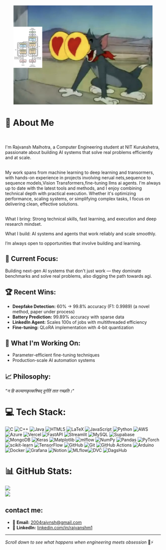 <p align="center">
  <img src="https://github.com/RajvanshMalhotra/RajvanshMalhotra/blob/main/assets_/tom.png" alt="Tom loves Transformer Architecture" width="450"/>
</p>

#  💪 About Me
<br><br>I'm Rajvansh Malhotra, a Computer Engineering student at NIT Kurukshetra, passionate about building AI systems that solve real problems efficiently and at scale.<br><br>

My work spans from machine learning to deep learning and transormers, with hands-on experience in projects involving nerual nets,sequence to sequence models,Vision Transformers,fine-tuning llms ai agents.
I'm always up to date with the latest tools and methods, and I enjoy combining technical depth with practical execution. Whether it's optimizing performance, scaling systems, or simplifying complex tasks, I focus on delivering clean, effective solutions.<br><br>

What I bring: Strong technical skills, fast learning, and execution and deep research mindset.

What I build: AI systems and agents that work reliably and scale smoothly.


I’m always open to opportunities that involve building and  learning.

## 🎯 **Current Focus:**
Building next-gen AI systems that don't just work — they dominate benchmarks and solve real problems, also digging the path towards agi.

## 🏆 **Recent Wins:**
- **Deepfake Detection:** 60% → 99.8% accuracy (F1: 0.9989) (a novel method, paper under process)
- **Battery Prediction:** 99.89% accuracy with sparse data
- **LinkedIn Agent:** Scales 100s of jobs with multithreaded efficiency
- **Fine-tuning:** QLoRA implementation with 4-bit quantization



## 🚀 **What I'm Working On:**
- Parameter-efficient fine-tuning techniques
- Production-scale AI automation systems  


## 📈 **Philosophy:**
*"न हि कल्याणकृत्कश्चिद् दुर्गतिं तात गच्छति।"*


# 💻 Tech Stack:
![C](https://img.shields.io/badge/c-%2300599C.svg?style=for-the-badge&logo=c&logoColor=white) ![C++](https://img.shields.io/badge/c++-%2300599C.svg?style=for-the-badge&logo=c%2B%2B&logoColor=white) ![Java](https://img.shields.io/badge/java-%23ED8B00.svg?style=for-the-badge&logo=openjdk&logoColor=white) ![HTML5](https://img.shields.io/badge/html5-%23E34F26.svg?style=for-the-badge&logo=html5&logoColor=white) ![LaTeX](https://img.shields.io/badge/latex-%23008080.svg?style=for-the-badge&logo=latex&logoColor=white) ![JavaScript](https://img.shields.io/badge/javascript-%23323330.svg?style=for-the-badge&logo=javascript&logoColor=%23F7DF1E) ![Python](https://img.shields.io/badge/python-3670A0?style=for-the-badge&logo=python&logoColor=ffdd54) ![AWS](https://img.shields.io/badge/AWS-%23FF9900.svg?style=for-the-badge&logo=amazon-aws&logoColor=white) ![Azure](https://img.shields.io/badge/azure-%230072C6.svg?style=for-the-badge&logo=microsoftazure&logoColor=white) ![Vercel](https://img.shields.io/badge/vercel-%23000000.svg?style=for-the-badge&logo=vercel&logoColor=white) ![FastAPI](https://img.shields.io/badge/FastAPI-005571?style=for-the-badge&logo=fastapi) 
![Streamlit](https://img.shields.io/badge/Streamlit-%23FE4B4B.svg?style=for-the-badge&logo=streamlit&logoColor=white) ![MySQL](https://img.shields.io/badge/mysql-4479A1.svg?style=for-the-badge&logo=mysql&logoColor=white) ![Supabase](https://img.shields.io/badge/Supabase-3ECF8E?style=for-the-badge&logo=supabase&logoColor=white) ![MongoDB](https://img.shields.io/badge/MongoDB-%234ea94b.svg?style=for-the-badge&logo=mongodb&logoColor=white) ![Keras](https://img.shields.io/badge/Keras-%23D00000.svg?style=for-the-badge&logo=Keras&logoColor=white) ![Matplotlib](https://img.shields.io/badge/Matplotlib-%23ffffff.svg?style=for-the-badge&logo=Matplotlib&logoColor=black) ![mlflow](https://img.shields.io/badge/mlflow-%23d9ead3.svg?style=for-the-badge&logo=numpy&logoColor=blue) ![NumPy](https://img.shields.io/badge/numpy-%23013243.svg?style=for-the-badge&logo=numpy&logoColor=white) ![Pandas](https://img.shields.io/badge/pandas-%23150458.svg?style=for-the-badge&logo=pandas&logoColor=white) ![PyTorch](https://img.shields.io/badge/PyTorch-%23EE4C2C.svg?style=for-the-badge&logo=PyTorch&logoColor=white) ![scikit-learn](https://img.shields.io/badge/scikit--learn-%23F7931E.svg?style=for-the-badge&logo=scikit-learn&logoColor=white) ![TensorFlow](https://img.shields.io/badge/TensorFlow-%23FF6F00.svg?style=for-the-badge&logo=TensorFlow&logoColor=white) ![GitHub](https://img.shields.io/badge/github-%23121011.svg?style=for-the-badge&logo=github&logoColor=white) ![Git](https://img.shields.io/badge/git-%23F05033.svg?style=for-the-badge&logo=git&logoColor=white) ![GitHub Actions](https://img.shields.io/badge/github%20actions-%232671E5.svg?style=for-the-badge&logo=githubactions&logoColor=white) ![Arduino](https://img.shields.io/badge/-Arduino-00979D?style=for-the-badge&logo=Arduino&logoColor=white) ![Docker](https://img.shields.io/badge/docker-%230db7ed.svg?style=for-the-badge&logo=docker&logoColor=white) ![Grafana](https://img.shields.io/badge/grafana-%23F46800.svg?style=for-the-badge&logo=grafana&logoColor=white) ![Notion](https://img.shields.io/badge/Notion-%23000000.svg?style=for-the-badge&logo=notion&logoColor=white)
![MLflow](https://img.shields.io/badge/MLflow-0194E2?style=for-the-badge)![DVC](https://img.shields.io/badge/DVC-945DD6?style=for-the-badge&logo=dvc&logoColor=white)
![DagsHub](https://img.shields.io/badge/DagsHub-000000?style=for-the-badge&logo=dagsHub&logoColor=white)



# 📊 GitHub Stats:

![](https://nirzak-streak-stats.vercel.app/?user=rajvanshmalhotra&theme=github_dark&hide_border=true)<br/>
![](https://github-readme-stats.vercel.app/api/top-langs/?username=rajvanshmalhotra&theme=github_dark&hide_border=true&include_all_commits=false&count_private=false&layout=compact)




## **contact me:**
- 📧 **Email:** 2004rajvnsh@gmail.com  
- 💼 **LinkedIn:** [linkedin.com/in/rajvanshm1](https://linkedin.com/in/rajvanshm1)  

---

*Scroll down to see what happens when engineering meets obsession* 🚀⚡
